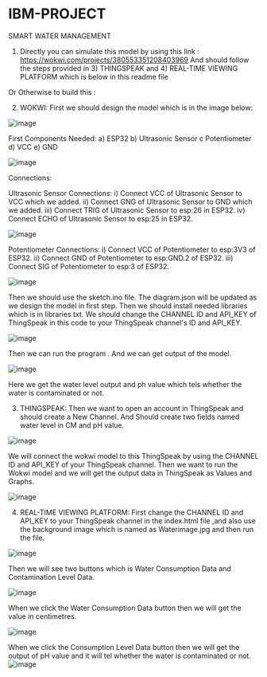# IBM-PROJECT


SMART WATER MANAGEMENT

1) Directly you can simulate this model by using this link : https://wokwi.com/projects/380553351208403969 
And should follow the steps provided in 3) THINGSPEAK and 4) REAL-TIME VIEWING PLATFORM which is below in this readme file


Or Otherwise to build this :

2) WOKWI:
First we should design the model which is in the image below:

![image](https://github.com/sushmanth07/IBM-PROJECT/assets/103178934/d2889c48-b28e-437b-af80-f15a446f548b)


First Components Needed:
a) ESP32
b) Ultrasonic Sensor
c Potentiometer
d) VCC
e) GND

![image](https://github.com/sushmanth07/IBM-PROJECT/assets/103178934/598ff120-b562-4a33-b75c-902fe3220d13)


Connections:

Ultrasonic Sensor Connections:
i) Connect VCC of Ultrasonic Sensor to VCC which we added.
ii) Connect GNG of Ultrasonic Sensor to GND which we added.
iii) Connect TRIG of Ultrasonic Sensor to esp:26 in ESP32.
iv) Connect ECHO of Ultrasonic Sensor to esp:25 in ESP32.

![image](https://github.com/sushmanth07/IBM-PROJECT/assets/103178934/5648db15-dcde-4bb8-b765-c439a39445e5)


Potentiometer Connections:
i) Connect VCC of Potentiometer to esp:3V3 of ESP32.
ii) Connect GND of Potentiometer to esp:GND.2 of ESP32.
iii) Connect SIG of Potentiometer to esp:3 of ESP32.

![image](https://github.com/sushmanth07/IBM-PROJECT/assets/103178934/afa7c128-4850-4ab6-9831-35226ad9d280)




Then we should use the sketch.ino file.
The diagram.json will be updated as we design the model in first step.
Then we should install needed libraries which is in libraries.txt.
We should change the CHANNEL ID and API_KEY of ThingSpeak in this code to your ThingSpeak channel's ID and API_KEY.

![image](https://github.com/sushmanth07/IBM-PROJECT/assets/103178934/6edcfc34-c452-415c-93f2-e49e6e1976ae)


Then we can run the program .
And we can get output of the model.

![image](https://github.com/sushmanth07/IBM-PROJECT/assets/103178934/fee9a251-a6bc-47e7-a103-2a075e21d8fc)


Here we get the water level output and ph value which tels whether the water is contaminated or not.

3) THINGSPEAK:
Then we want to open an account in ThingSpeak and should create a New Channel.
And Should create two fields named water level in CM and pH value.

![image](https://github.com/sushmanth07/IBM-PROJECT/assets/103178934/11848247-a9e3-429e-abfd-24f6d6ab1fde)



We will connect the wokwi model to this ThingSpeak by using the CHANNEL ID and API_KEY of your ThingSpeak channel.
Then we want to run the Wokwi model and we will get the output data in ThingSpeak as Values and Graphs.

![image](https://github.com/sushmanth07/IBM-PROJECT/assets/103178934/d0d1469b-5d86-4441-992a-4ab92bcfe273)


4) REAL-TIME VIEWING PLATFORM:
First change the CHANNEL ID and API_KEY to your ThingSpeak channel in the index.html file ,and also use the background image which is named as Waterimage.jpg and then run the file.

![image](https://github.com/sushmanth07/IBM-PROJECT/assets/103178934/af237a34-4eb6-4eaf-8228-d6f9f92d1039)


Then we will see two buttons which is Water Consumption Data and Contamination Level Data.

![image](https://github.com/sushmanth07/IBM-PROJECT/assets/103178934/97461027-f2ba-46f2-8252-508c64e4e384)



When we click the Water Consumption Data button then we will get the value in centimetres.

![image](https://github.com/sushmanth07/IBM-PROJECT/assets/103178934/399d42be-0224-4bd0-834c-e0fa60cfb16f)




When we click the Consumption Level Data button then we will get the output of pH value and it will tel whether the water is contaminated or not.
![image](https://github.com/sushmanth07/IBM-PROJECT/assets/103178934/4cefe852-208e-4d09-9be1-734786ed55cc)
